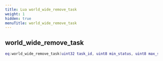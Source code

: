 ```yaml
---
title: Lua world_wide_remove_task
weight: 1
hidden: true
menuTitle: world_wide_remove_task
---
```

## world_wide_remove_task
```lua
eq:world_wide_remove_task(uint32 task_id, uint8 min_status, uint8 max_status); -- void
```